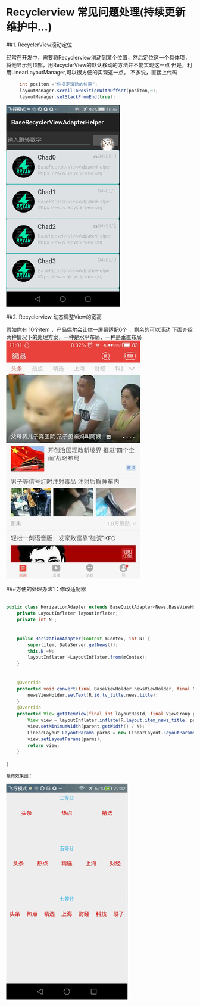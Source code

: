 # Recyclerview 常见问题处理(持续更新维护中...)

##1. RecyclerView滚动定位

经常在开发中，需要将Recyclerview滑动到某个位置，然后定位这一个具体项，将他显示到顶部，用RecyclerView的默认移动的方法并不能实现这一点
但是，利用LinearLayoutManager,可以很方便的实现这一点。
不多说，直接上代码
		
```java
     int positon ="你指定滚动的位置";
     layoutManager.scrollToPositionWithOffset(positon,0);
     layoutManager.setStackFromEnd(true);

```
		
![演示动画](./gif/sample1.gif)
	
	

##2. Recyclerview 动态调整View的宽高 

假如你有 10个item ，产品偶尔会让你一屏幕适配6个 ，剩余的可以滚动
下面介绍两种情况下的处理方案，一种是水平布局，一种是垂直布局
![网易效果](./gif/news.jpg)

###方便的处理办法1：修改适配器

```java

public class HorizationAdapter extends BaseQuickAdapter<News,BaseViewHolder> {
    private LayoutInflater layoutInflater;
    private int N ;


    public HorizationAdapter(Context mContex, int N) {
        super(item, DataServer.getNews());
        this.N =N;
        layoutInflater =LayoutInflater.from(mContex);
    }


    @Override
    protected void convert(final BaseViewHolder newsViewHolder, final News news) {
        newsViewHolder.setText(R.id.tv_title,news.title);
    }
    @Override
    protected View getItemView(final int layoutResId, final ViewGroup parent) {
        View view = layoutInflater.inflate(R.layout.item_news_title, parent, false);
        view.setMinimumWidth(parent.getWidth() / N);
        LinearLayout.LayoutParams parms = new LinearLayout.LayoutParams(parent.getWidth() / N, ViewGroup.LayoutParams.MATCH_PARENT);
        view.setLayoutParams(parms);
        return view;
    }

}

```

    最终效果图：
![效果图](./gif/divide.gif)
